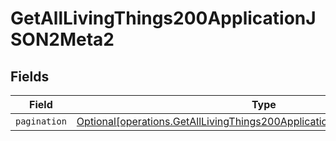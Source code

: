 # GetAllLivingThings200ApplicationJSON2Meta2


## Fields

| Field                                                                                                                                                            | Type                                                                                                                                                             | Required                                                                                                                                                         | Description                                                                                                                                                      |
| ---------------------------------------------------------------------------------------------------------------------------------------------------------------- | ---------------------------------------------------------------------------------------------------------------------------------------------------------------- | ---------------------------------------------------------------------------------------------------------------------------------------------------------------- | ---------------------------------------------------------------------------------------------------------------------------------------------------------------- |
| `pagination`                                                                                                                                                     | [Optional[operations.GetAllLivingThings200ApplicationJSON2Meta2Pagination]](undefined/models/operations/getalllivingthings200applicationjson2meta2pagination.md) | :heavy_minus_sign:                                                                                                                                               | N/A                                                                                                                                                              |